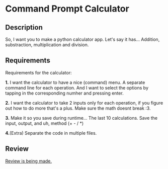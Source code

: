 # Command Prompt Calculator

## Description

So, I want you to make a python calculator app. Let's say it has... Addition, substraction, multiplication and division.

## Requirements
Requirements for the calculator:

**1.** I want the calculator to have a nice (command) menu. A separate command line for each operation. And I want to select the options by tapping in the corresponding numher and pressing enter.


**2.** I want the calculator to take 2 inputs only for each operation, if you figure out how to do more that's a plus. Make sure the math doesnt break :3.


**3.** Make it so you save during runtime... The last 10 calculations. Save the input, output, and uh, method (+ - / *)


**4.**(Extra) Separate the code in multiple files.

## Review
[Review is being made.]()